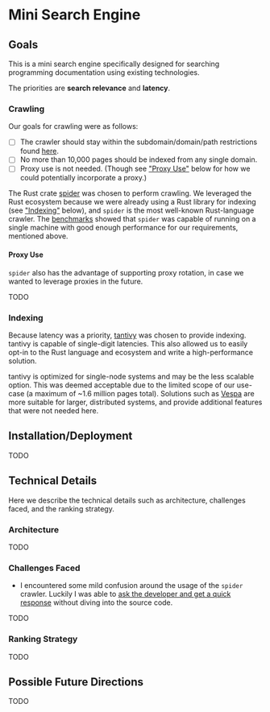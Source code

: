 # Mini Search Engine

## Goals

This is a mini search engine specifically designed for searching programming
documentation using existing technologies.

The priorities are **search relevance** and **latency**.

### Crawling

Our goals for crawling were as follows:

- [ ] The crawler should stay within the subdomain/domain/path restrictions
      found [here](./domains).
- [ ] No more than 10,000 pages should be indexed from any single domain.
- [ ] Proxy use is not needed. (Though see ["Proxy Use"](#proxy-use) below for
      how we could potentially incorporate a proxy.)

The Rust crate [spider](https://github.com/spider-rs/spider) was chosen to
perform crawling. We leveraged the Rust ecosystem because we were already using
a Rust library for indexing (see ["Indexing"](#indexing) below), and `spider` is
the most well-known Rust-language crawler. The
[benchmarks](https://github.com/spider-rs/spider/blob/main/benches/BENCHMARKS.md)
showed that `spider` was capable of running on a single machine with good
enough performance for our requirements, mentioned above.

#### Proxy Use

`spider` also has the advantage of supporting proxy rotation, in case we wanted
to leverage proxies in the future.

TODO

### Indexing

Because latency was a priority,
[tantivy](https://github.com/quickwit-oss/tantivy) was chosen to provide
indexing. tantivy is capable of single-digit latencies. This also allowed us to
easily opt-in to the Rust language and ecosystem and write a high-performance
solution.

tantivy is optimized for single-node systems and may be the less scalable
option. This was deemed acceptable due to the limited scope of our use-case (a
maximum of ~1.6 million pages total). Solutions such as
[Vespa](https://github.com/vespa-engine/vespa) are more suitable for larger,
distributed systems, and provide additional features that were not needed here.

## Installation/Deployment

TODO

## Technical Details

Here we describe the technical details such as architecture, challenges faced,
and the ranking strategy.

### Architecture

TODO

### Challenges Faced

- I encountered some mild confusion around the usage of the `spider` crawler. Luckily I was able to [ask the developer and get a quick response](https://github.com/spider-rs/spider/issues/253) without diving into the source code.

TODO

### Ranking Strategy

TODO

## Possible Future Directions

TODO

